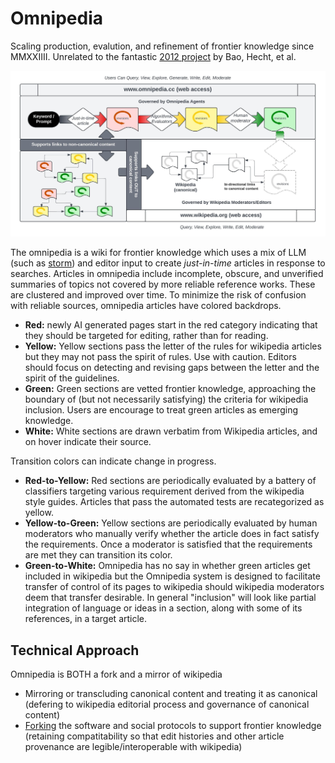 # Omnipedia

Scaling production, evalution, and refinement of frontier knowledge since MMXXIIII.
Unrelated to the fantastic [2012 project](https://omnipedia.northwestern.edu/) by Bao, Hecht, et al.


![](omnipedia.jpeg)

The omnipedia is a wiki for frontier knowledge which uses a mix of LLM (such as [storm](https://github.com/stanford-oval/storm/)) and editor input to create *just-in-time* articles in response to searches. Articles in omnipedia include incomplete, obscure, and unverified summaries of topics not covered by more reliable reference works. These are clustered and improved over time. To minimize the risk of confusion with reliable sources, omnipedia articles have colored backdrops.

- **Red:** newly AI generated pages start in the red category indicating that they should be targeted for editing, rather than for reading.
- **Yellow:** Yellow sections pass the letter of the rules for wikipedia articles but they may not pass the spirit of rules. Use with caution. Editors should focus on detecting and revising gaps between the letter and the spirit of the guidelines.
- **Green:** Green sections are vetted frontier knowledge, approaching the boundary of (but not necessarily satisfying) the criteria for wikipedia inclusion. Users are encourage to treat green articles as emerging knowledge.
- **White:** White sections are drawn verbatim from Wikipedia articles, and on hover indicate their source. 

Transition colors can indicate change in progress.
- **Red-to-Yellow:** Red sections are periodically evaluated by a battery of classifiers targeting various requirement derived from the wikipedia style guides. Articles that pass the automated tests are recategorized as yellow.
- **Yellow-to-Green:** Yellow sections are periodically evaluated by human moderators who manually verify whether the article does in fact satisfy the requirements. Once a moderator is satisfied that the requirements are met they can transition its color.
- **Green-to-White:** Omnipedia has no say in whether green articles get included in wikipedia but the Omnipedia system is designed to facilitate transfer of control of its pages to wikipedia should wikipedia moderators deem that transfer desirable. In general "inclusion" will look like partial integration of language or ideas in a section, along with some of its references, in a target article.

## Technical Approach

Omnipedia is BOTH a fork and a mirror of wikipedia

- Mirroring or transcluding canonical content and treating it as canonical (defering to wikipedia editorial process and governance of canonical content)
- [Forking]([url](https://en.wikipedia.org/wiki/Wikipedia:FAQ/Forking)) the software and social protocols to support frontier knowledge (retaining compatitability so that edit histories and other article provenance are legible/interoperable with wikipedia)
